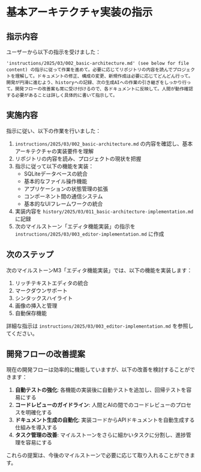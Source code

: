 # 基本アーキテクチャ実装の指示

## 指示内容

ユーザーから以下の指示を受けました：

```
'instructions/2025/03/002_basic-architecture.md' (see below for file content) の指示に従って作業を進めて。必要に応じてリポジトリの内容を読んでプロジェクトを理解して。ドキュメントの修正、構成の変更、新規作成は必要に応じてどんどん行って。開発が円滑に進むよう、historyへの記録、次の生成AIへの作業の引き継ぎをしっかり行って。開発フローの改善案も常に受け付けるので、各ドキュメントに反映して。人間が動作確認する必要があることは詳しく具体的に書いて指示して。
```

## 実施内容

指示に従い、以下の作業を行いました：

1. `instructions/2025/03/002_basic-architecture.md` の内容を確認し、基本アーキテクチャの実装要件を理解
2. リポジトリの内容を読み、プロジェクトの現状を把握
3. 指示に従って以下の機能を実装：
   - SQLiteデータベースの統合
   - 基本的なファイル操作機能
   - アプリケーションの状態管理の拡張
   - コンポーネント間の通信システム
   - 基本的なUIフレームワークの統合
4. 実装内容を `history/2025/03/011_basic-architecture-implementation.md` に記録
5. 次のマイルストーン「エディタ機能実装」の指示を `instructions/2025/03/003_editor-implementation.md` に作成

## 次のステップ

次のマイルストーンM3「エディタ機能実装」では、以下の機能を実装します：

1. リッチテキストエディタの統合
2. マークダウンサポート
3. シンタックスハイライト
4. 画像の挿入と管理
5. 自動保存機能

詳細な指示は `instructions/2025/03/003_editor-implementation.md` を参照してください。

## 開発フローの改善提案

現在の開発フローは効率的に機能していますが、以下の改善を検討することができます：

1. **自動テストの強化**: 各機能の実装後に自動テストを追加し、回帰テストを容易にする
2. **コードレビューのガイドライン**: 人間とAIの間でのコードレビューのプロセスを明確化する
3. **ドキュメント生成の自動化**: 実装コードからAPIドキュメントを自動生成する仕組みを導入する
4. **タスク管理の改善**: マイルストーンをさらに細かいタスクに分割し、進捗管理を容易にする

これらの提案は、今後のマイルストーンで必要に応じて取り入れることができます。
